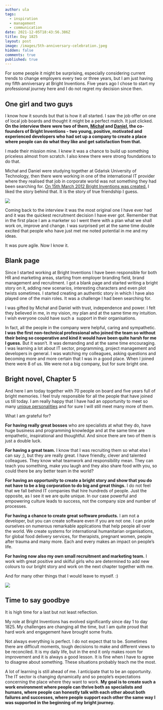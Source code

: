 ```yaml
---
author: ula
tags:
  - inspiration
  - management
  - communication
date: 2021-12-05T18:43:56.386Z
title: Day 1825
layout: post
image: /images/5th-anniversary-celebration.jpeg
hidden: false
comments: true
published: true
---
```

For some people it might be surprising, especially considering current trends to change employers every two or three years, but I am just having my fifth anniversary at Bright Inventions. Five years ago I chose to start my professional journey here and I do not regret my decision since then. 

## **One girl and two guys** 

I know how it sounds but that is how it all started. I saw the job offer on one of local job boards and thought it might be a perfect match. It just clicked. **On the interview there were two of them, [Michał](https://brightinventions.pl/about-us/michal/) and [Daniel](https://brightinventions.pl/about-us/daniel/), the co-founders of Bright Inventions - two young, positive, motivated and experienced developers who had set up a company to create a place where people can do what they like and get satisfaction from that.** 

I made their mission mine. I knew it was a chance to build up something priceless almost from scratch. I also knew there were strong foundations to do that. 

Michał and Daniel were studying together at Gdańsk University of Technology, then there were working in one of the international IT provider where they realised that job in corporate world was not something they had been searching for. [On 15th March 2012 Bright Inventions was created.](https://brightinventions.pl/about-us/story/) I liked the story behind that. It is the story of true friendship I guess.

![](/images/michał_and_daniel_bright_inventions.jpg)

Coming back to the interview it was the most original one I have ever had and it was the quickest recruitment decision I have ever got. Remember that in the first place I am a marketer so I went there with a plan what we shall work on, improve and change. I was surprised yet at the same time double excited that people who have just met me noted potential in me and my ideas. 

It was pure agile. Now I know it. 

## **Blank page**

Since I started working at Bright Inventions I have been responsible for both HR and marketing areas, starting from employer branding field, brand management and recruitment. I got a blank page and started writing a bright story on it, adding new scenarios, interesting characters and even plot twists sometimes. I started creating an authentic story in which I have also played one of the main roles. It was a challenge I had been searching for. 

I was gifted by Michał and Daniel with trust, independence and power. I felt they believed in me, in my vision, my plan and at the same time my intuition. I wish everyone could have such a  support in their organisations. 

In fact, all the people in the company were helpful, caring and sympathetic. **I was the first non-technical professional who joined the team so without their being so cooperative and kind it would have been quite harsh for me I guess.** But it wasn’t. It was demanding and at the same time encouraging. I was learning a lot about IT sector, programming, project management and developers in general. I was watching my colleagues, asking questions and becoming more and more certain that I was in a good place. When I joined there were 8 of us. We were not a big company, but for sure bright one.

## **Bright novel, Chapter 5** 

And here I am today together with 70 people on board and five years full of bright memories. I feel truly responsible for all the people that have joined us till today. I am really happy that I have had an opportunity to meet so many [unique personalities](https://brightinventions.pl/about-us/team/) and for sure I will still meet many more of them. 

What I am grateful for?

**For having really great bosses** who are specialists at what they do, have huge business and programming knowledge and at the same time are empathetic, inspirational and thoughtful. And since there are two of them is just a double luck. 

**For having a great team.** I know that I was recruiting them so what else I can say ;), but they are really great. I have friendly, clever and talented colleagues. They know what teamwork and responsibility mean. They can teach you something, make you laugh and they also share food with you, so could there be any better team in the world? 

**For having an opportunity to create a bright story and show that you do not have to be a big corporation to do big and great things.** I do not feel that we fall behind IT companies that hire hundreds of people. Just the opposite, as I see it we are quite unique. In our case powerful and empowering culture leads to success, not the company size and number of processes.

**For having a chance to create great software products.** I am not a developer, but you can create software even if you are not one. I can pride ourselves on numerous remarkable applications that help people all over the world. We create systems for international humanitarian organisations, for global food delivery services, for therapists, pregnant women, people after trauma and many more. Each and every makes an impact on people’s life. 

**For having now also my own small recruitment and marketing team.** I work with great positive and skilful girls who are determined to add new colours to our bright story and work on the next chapter together with me. 

And for many other things that I would leave to myself. :) 

![](/images/thank_you_ula.png)

## **Time to say goodbye** 

It is high time for a last but not least reflection. 

My role at Bright Inventions has evolved significantly since day 1 to day 1825. My challenges are changing all the time, but I am quite proud that hard work and engagement have brought some fruits. 

Not always everything is perfect. I do not expect that to be. Sometimes there are difficult moments, tough decisions to make and different views to be reconciled. It is my daily life, but in the end it only makes room for improvement and it is always a good lesson. It is fine when I have to agree to disagree about something. These situations probably teach me the most.

A lot of learning is still ahead of me. I anticipate that to be an opportunity. The IT sector is changing dynamically and so people’s expectations concerning the place where they want to work. **My goal is to create such a work environment where people can thrive both as specialists and humans, where people can honestly talk with each other about both failures and successes, where people support each other the same way I was supported in the beginning of my bright journey.**